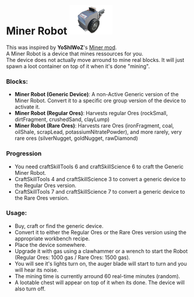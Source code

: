 <!--Read this in github to have all the visuals and formatting: https://github.com/manux32/7dtdSdxMods/tree/master/Manux_MinerRobot-->
# Miner Robot ![miner](Icons/minerGeneric.png)

This was inspired by **YoShIWoZ**'s [Miner mod](https://7daystodie.com/forums/showthread.php?47379-Miner).  
A Miner Robot is a device that mines ressources for you.  
The device does not actually move arround to mine real blocks. It will just spawn a loot container on top of it when it's done "mining".

### Blocks:
- **Miner Robot (Generic Device)**: A non-Active Generic version of the Miner Robot. Convert it to a specific ore group version of the device to activate it.
- **Miner Robot (Regular Ores)**: Harvests regular Ores (rockSmall, dirtFragment, crushedSand, clayLump)
- **Miner Robot (Rare Ores)**: Harvests rare Ores (ironFragment, coal, oilShale, scrapLead, potassiumNitratePowder), and more rarely, very rare ores (silverNugget, goldNugget, rawDiamond)

### Progression
- You need craftSkillTools 6 and craftSkillScience 6 to craft the Generic Miner Robot.
- CraftSkillTools 4 and craftSkillScience 3 to convert a generic device to the Regular Ores version.
- CraftSkillTools 7 and craftSkillScience 7 to convert a generic device to the Rare Ores version.

### Usage:
- Buy, craft or find the generic device.
- Convert it to either the Regular Ores or the Rare Ores version using the appropriate workbench recipe.
- Place the device somewhere.
- Upgrade it with gas using a clawhammer or a wrench to start the Robot (Regular Ores: 1000 gas / Rare Ores: 1500 gas). 
- You will see it's lights turn on, the auger blade will start to turn and you will hear its noise.
- The mining time is currently arround 60 real-time minutes (random).
- A lootable chest will appear on top of it when its done. The device will also turn off. 
